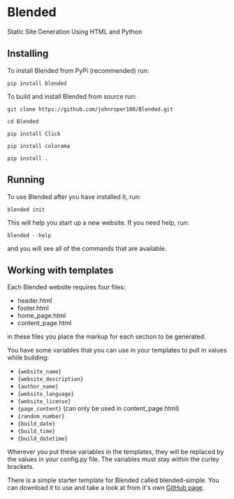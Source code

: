 # Blended
Static Site Generation Using HTML and Python

## Installing

To install Blended from PyPi (recommended) run:

`pip install blended`

To build and install Blended from source run:

`git clone https://github.com/johnroper100/Blended.git`

`cd Blended`

`pip install Click`

`pip install colorama`

`pip install .`

## Running

To use Blended after you have installed it, run:

`blended init`

This will help you start up a new website. If you need help, run:

`blended --help`

and you will see all of the commands that are available.

## Working with templates

Each Blended website requires four files:

* header.html
* footer.html
* home_page.html
* content_page.html

in these files you place the markup for each section to be generated.

You have some variables that you can use in your templates to pull in values while building:

* `{website_name}`
* `{website_description}`
* `{author_name}`
* `{website_language}`
* `{website_license}`
* `{page_content}` (can only be used in content_page.html)
* `{random_number}`
* `{build_date}`
* `{build_time}`
* `{build_datetime}`

Wherever you put these variables in the templates, they will be replaced by the values in your config.py file. The variables must stay within the curley brackets.

There is a simple starter template for Blended called blended-simple. You can download it to use and take a look at from it's own [GitHub page](https://github.com/johnroper100/blended-simple).
